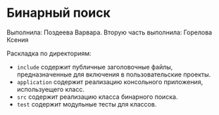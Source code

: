 ﻿# Бинарный поиск

Выполнила: Поздеева Варвара.
Вторую часть выполнила: Горелова Ксения

Раскладка по директориям:

  - `include` содержит публичные заголовочные файлы, предназначенные для
    включения в пользовательские проекты.
  - `application` содержит реализацию консольного приложения, используещего класс.
  - `src` содержит реализацию класса бинарного поиска.
  - `test` содержит модульные тесты для классов.

<!-- - `docs` содержит документацию на класс. -->
